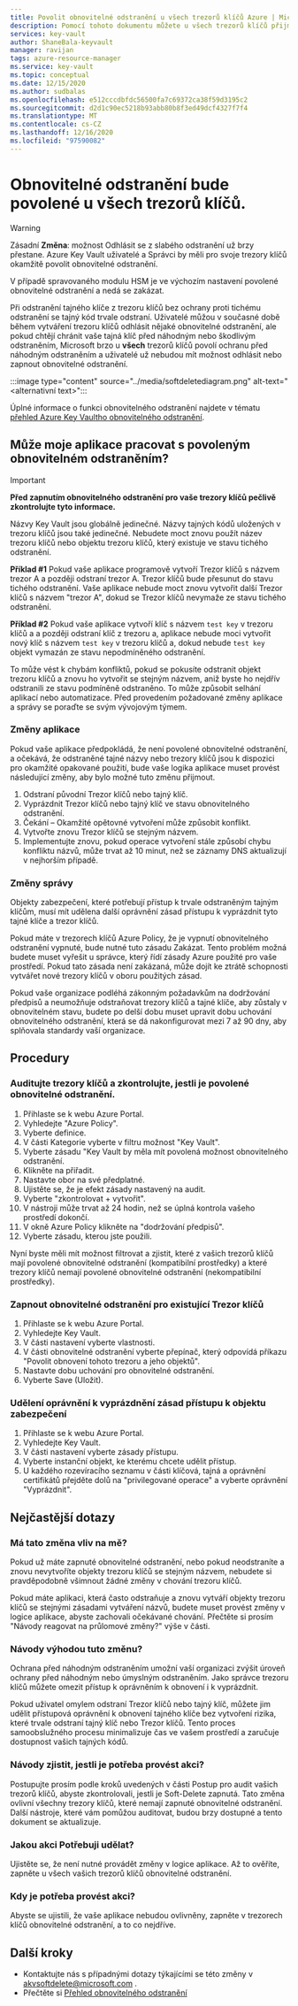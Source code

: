 ```yaml
---
title: Povolit obnovitelné odstranění u všech trezorů klíčů Azure | Microsoft Docs
description: Pomocí tohoto dokumentu můžete u všech trezorů klíčů přijmout obnovitelné odstranění.
services: key-vault
author: ShaneBala-keyvault
manager: ravijan
tags: azure-resource-manager
ms.service: key-vault
ms.topic: conceptual
ms.date: 12/15/2020
ms.author: sudbalas
ms.openlocfilehash: e512cccdbfdc56500fa7c69372ca38f59d3195c2
ms.sourcegitcommit: d2d1c90ec5218b93abb80b8f3ed49dcf4327f7f4
ms.translationtype: MT
ms.contentlocale: cs-CZ
ms.lasthandoff: 12/16/2020
ms.locfileid: "97590082"
---
```

# <a name="soft-delete-will-be-enabled-on-all-key-vaults"></a>Obnovitelné odstranění bude povolené u všech trezorů klíčů.

> [!WARNING]
> Zásadní **Změna**: možnost Odhlásit se z slabého odstranění už brzy přestane. Azure Key Vault uživatelé a Správci by měli pro svoje trezory klíčů okamžitě povolit obnovitelné odstranění.
>
> V případě spravovaného modulu HSM je ve výchozím nastavení povolené obnovitelné odstranění a nedá se zakázat.

Při odstranění tajného klíče z trezoru klíčů bez ochrany proti tichému odstranění se tajný kód trvale odstraní. Uživatelé můžou v současné době během vytváření trezoru klíčů odhlásit nějaké obnovitelné odstranění, ale pokud chtějí chránit vaše tajná klíč před náhodným nebo škodlivým odstraněním, Microsoft brzo u **všech** trezorů klíčů povolí ochranu před náhodným odstraněním a uživatelé už nebudou mít možnost odhlásit nebo zapnout obnovitelné odstranění.

:::image type="content" source="../media/softdeletediagram.png" alt-text="<alternativní text>":::

Úplné informace o funkci obnovitelného odstranění najdete v tématu [přehled Azure Key Vaultho obnovitelného odstranění](soft-delete-overview.md).

## <a name="can-my-application-work-with-soft-delete-enabled"></a>Může moje aplikace pracovat s povoleným obnovitelném odstraněním?

> [!Important] 
> **Před zapnutím obnovitelného odstranění pro vaše trezory klíčů pečlivě zkontrolujte tyto informace.**

Názvy Key Vault jsou globálně jedinečné. Názvy tajných kódů uložených v trezoru klíčů jsou také jedinečné. Nebudete moct znovu použít název trezoru klíčů nebo objektu trezoru klíčů, který existuje ve stavu tichého odstranění. 

**Příklad #1** Pokud vaše aplikace programově vytvoří Trezor klíčů s názvem trezor A a později odstraní trezor A. Trezor klíčů bude přesunut do stavu tichého odstranění. Vaše aplikace nebude moct znovu vytvořit další Trezor klíčů s názvem "trezor A", dokud se Trezor klíčů nevymaže ze stavu tichého odstranění. 

**Příklad #2** Pokud vaše aplikace vytvoří klíč s názvem `test key` v trezoru klíčů a a později odstraní klíč z trezoru a, aplikace nebude moci vytvořit nový klíč s názvem `test key` v trezoru klíčů a, dokud nebude `test key` objekt vymazán ze stavu nepodmíněného odstranění. 

To může vést k chybám konfliktů, pokud se pokusíte odstranit objekt trezoru klíčů a znovu ho vytvořit se stejným názvem, aniž byste ho nejdřív odstranili ze stavu podmíněně odstraněno. To může způsobit selhání aplikací nebo automatizace. Před provedením požadované změny aplikace a správy se poraďte se svým vývojovým týmem. 

### <a name="application-changes"></a>Změny aplikace

Pokud vaše aplikace předpokládá, že není povolené obnovitelné odstranění, a očekává, že odstraněné tajné názvy nebo trezory klíčů jsou k dispozici pro okamžité opakované použití, bude vaše logika aplikace muset provést následující změny, aby bylo možné tuto změnu přijmout.

1. Odstraní původní Trezor klíčů nebo tajný klíč.
2. Vyprázdnit Trezor klíčů nebo tajný klíč ve stavu obnovitelného odstranění.
3. Čekání – Okamžité opětovné vytvoření může způsobit konflikt.
4. Vytvořte znovu Trezor klíčů se stejným názvem.
5. Implementujte znovu, pokud operace vytvoření stále způsobí chybu konfliktu názvů, může trvat až 10 minut, než se záznamy DNS aktualizují v nejhorším případě.

### <a name="administration-changes"></a>Změny správy

Objekty zabezpečení, které potřebují přístup k trvale odstraněným tajným klíčům, musí mít udělena další oprávnění zásad přístupu k vyprázdnit tyto tajné klíče a trezor klíčů.

Pokud máte v trezorech klíčů Azure Policy, že je vypnutí obnovitelného odstranění vypnuté, bude nutné tuto zásadu Zakázat.  Tento problém možná budete muset vyřešit u správce, který řídí zásady Azure použité pro vaše prostředí. Pokud tato zásada není zakázaná, může dojít ke ztrátě schopnosti vytvářet nové trezory klíčů v oboru použitých zásad.

Pokud vaše organizace podléhá zákonným požadavkům na dodržování předpisů a neumožňuje odstraňovat trezory klíčů a tajné klíče, aby zůstaly v obnovitelném stavu, budete po delší dobu muset upravit dobu uchování obnovitelného odstranění, která se dá nakonfigurovat mezi 7 až 90 dny, aby splňovala standardy vaší organizace.

## <a name="procedures"></a>Procedury

### <a name="audit-your-key-vaults-to-check-if-soft-delete-is-enabled"></a>Auditujte trezory klíčů a zkontrolujte, jestli je povolené obnovitelné odstranění.

1. Přihlaste se k webu Azure Portal.
2. Vyhledejte "Azure Policy".
3. Vyberte definice.
4. V části Kategorie vyberte v filtru možnost "Key Vault".
5. Vyberte zásadu "Key Vault by měla mít povolená možnost obnovitelného odstranění.
6. Klikněte na přiřadit.
7. Nastavte obor na své předplatné.
8. Ujistěte se, že je efekt zásady nastavený na audit.
9. Vyberte "zkontrolovat + vytvořit".
10. V nástroji může trvat až 24 hodin, než se úplná kontrola vašeho prostředí dokončí.
11. V okně Azure Policy klikněte na "dodržování předpisů".
12. Vyberte zásadu, kterou jste použili.

Nyní byste měli mít možnost filtrovat a zjistit, které z vašich trezorů klíčů mají povolené obnovitelné odstranění (kompatibilní prostředky) a které trezory klíčů nemají povolené obnovitelné odstranění (nekompatibilní prostředky).

### <a name="turn-on-soft-delete-for-an-existing-key-vault"></a>Zapnout obnovitelné odstranění pro existující Trezor klíčů

1. Přihlaste se k webu Azure Portal.
2. Vyhledejte Key Vault.
3. V části nastavení vyberte vlastnosti.
4. V části obnovitelné odstranění vyberte přepínač, který odpovídá příkazu "Povolit obnovení tohoto trezoru a jeho objektů".
5. Nastavte dobu uchování pro obnovitelné odstranění.
6. Vyberte Save (Uložit).

### <a name="grant-purge-access-policy-permissions-to-a-security-principal"></a>Udělení oprávnění k vyprázdnění zásad přístupu k objektu zabezpečení

1. Přihlaste se k webu Azure Portal.
2. Vyhledejte Key Vault.
3. V části nastavení vyberte zásady přístupu.
4. Vyberte instanční objekt, ke kterému chcete udělit přístup.
5. U každého rozevíracího seznamu v části klíčová, tajná a oprávnění certifikátů přejděte dolů na "privilegované operace" a vyberte oprávnění "Vyprázdnit".

## <a name="frequently-asked-questions"></a>Nejčastější dotazy

### <a name="does-this-change-affect-me"></a>Má tato změna vliv na mě?

Pokud už máte zapnuté obnovitelné odstranění, nebo pokud neodstraníte a znovu nevytvoříte objekty trezoru klíčů se stejným názvem, nebudete si pravděpodobně všimnout žádné změny v chování trezoru klíčů.

Pokud máte aplikaci, která často odstraňuje a znovu vytváří objekty trezoru klíčů se stejnými zásadami vytváření názvů, budete muset provést změny v logice aplikace, abyste zachovali očekávané chování. Přečtěte si prosím "Návody reagovat na průlomové změny?" výše v části.

### <a name="how-do-i-benefit-from-this-change"></a>Návody výhodou tuto změnu?

Ochrana před náhodným odstraněním umožní vaší organizaci zvýšit úroveň ochrany před náhodným nebo úmyslným odstraněním. Jako správce trezoru klíčů můžete omezit přístup k oprávněním k obnovení i k vyprázdnit.

Pokud uživatel omylem odstraní Trezor klíčů nebo tajný klíč, můžete jim udělit přístupová oprávnění k obnovení tajného klíče bez vytvoření rizika, které trvale odstraní tajný klíč nebo Trezor klíčů. Tento proces samoobslužného procesu minimalizuje čas ve vašem prostředí a zaručuje dostupnost vašich tajných kódů.

### <a name="how-do-i-find-out-if-i-need-to-take-action"></a>Návody zjistit, jestli je potřeba provést akci?

Postupujte prosím podle kroků uvedených v části Postup pro audit vašich trezorů klíčů, abyste zkontrolovali, jestli je Soft-Delete zapnutá. Tato změna ovlivní všechny trezory klíčů, které nemají zapnuté obnovitelné odstranění. Další nástroje, které vám pomůžou auditovat, budou brzy dostupné a tento dokument se aktualizuje.

### <a name="what-action-do-i-need-to-take"></a>Jakou akci Potřebuji udělat?

Ujistěte se, že není nutné provádět změny v logice aplikace. Až to ověříte, zapněte u všech vašich trezorů klíčů obnovitelné odstranění.

### <a name="by-when-do-i-need-to-take-action"></a>Kdy je potřeba provést akci?

Abyste se ujistili, že vaše aplikace nebudou ovlivněny, zapněte v trezorech klíčů obnovitelné odstranění, a to co nejdříve.

## <a name="next-steps"></a>Další kroky

- Kontaktujte nás s případnými dotazy týkajícími se této změny v [akvsoftdelete@microsoft.com](mailto:akvsoftdelete@microsoft.com) .
- Přečtěte si [Přehled obnovitelného odstranění](soft-delete-overview.md)
